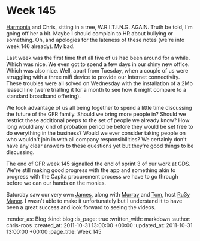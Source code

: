 Week 145
========

[Harmonia](https://github.com/freerange/harmonia) and Chris, sitting in a tree, W.R.I.T.I.N.G.  AGAIN.  Truth be told, I'm going off her a bit.  Maybe I should complain to HR about bullying or something.  Oh, and apologies for the lateness of these notes (we're into week 146 already).  My bad.

Last week was the first time that all five of us had been around for a while.  Which was nice.  We even got to spend a few days in our shiny new office.  Which was also nice.  Well, apart from Tuesday, when a couple of us were struggling with a three mifi device to provide our Internet connectivity.  These troubles were all solved on Wednesday with the installation of a 2Mb leased line (we're trialling it for a month to see how it might compare to a standard broadband offering).

We took advantage of us all being together to spend a little time discussing the future of the GFR family.  Should we bring more people in?  Should we restrict these additional peeps to the set of people we already know?  How long would any kind of probation period be before they would be set free to do everything in the business?  Would we ever consider taking people on who wouldn't join in with all company responsibilities?  We certainly don't have any clear answers to these questions yet but they're good things to be discussing.

The end of GFR week 145 signalled the end of sprint 3 of our work at GDS.  We're still making good progress with the app and something akin to progress with the Capita procurement process we have to go through before we can our hands on the monies.

Saturday saw our very own [James](http://interblah.net/), along with [Murray](http://h-lame.com/) and [Tom](http://experthuman.com/), host [Ru3y Manor](http://rubymanor.org/3/).  I wasn't able to make it unfortunately but I understand it to have been a great success and look forward to seeing the videos.

:render_as: Blog
:kind: blog
:is_page: true
:written_with: markdown
:author: chris-roos
:created_at: 2011-10-31 13:00:00 +00:00
:updated_at: 2011-10-31 13:00:00 +00:00
:page_title: Week 145